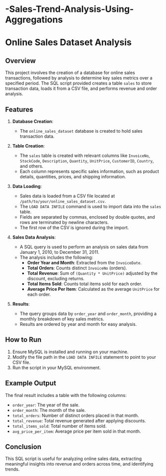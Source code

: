 # -Sales-Trend-Analysis-Using-Aggregations
# Online Sales Dataset Analysis

## Overview
This project involves the creation of a database for online sales transactions, followed by analysis to determine key sales metrics over a specified period. The SQL script provided creates a table `sales` to store transaction data, loads it from a CSV file, and performs revenue and order analysis.

## Features
1. **Database Creation**:
    - The `online_sales_dataset` database is created to hold sales transaction data.

2. **Table Creation**:
    - The `sales` table is created with relevant columns like `InvoiceNo`, `StockCode`, `Description`, `Quantity`, `UnitPrice`, `CustomerID`, `Country`, and others.
    - Each column represents specific sales information, such as product details, quantities, prices, and shipping information.

3. **Data Loading**:
    - Sales data is loaded from a CSV file located at `/path/to/your/online_sales_dataset.csv`.
    - The `LOAD DATA INFILE` command is used to import data into the `sales` table.
    - Fields are separated by commas, enclosed by double quotes, and rows are terminated by newline characters.
    - The first row of the CSV is ignored during the import.

4. **Sales Data Analysis**:
    - A SQL query is used to perform an analysis on sales data from January 1, 2010, to December 31, 2011.
    - The analysis includes the following:
        - **Order Year and Month**: Extracted from the `InvoiceDate`.
        - **Total Orders**: Counts distinct `InvoiceNo` (orders).
        - **Total Revenue**: Sum of `(Quantity * UnitPrice)` adjusted by the discount, excluding returns.
        - **Total Items Sold**: Counts total items sold for each order.
        - **Average Price Per Item**: Calculated as the average `UnitPrice` for each order.

5. **Results**:
    - The query groups data by `order_year` and `order_month`, providing a monthly breakdown of key sales metrics.
    - Results are ordered by year and month for easy analysis.

## How to Run
1. Ensure MySQL is installed and running on your machine.
2. Modify the file path in the `LOAD DATA INFILE` statement to point to your CSV file.
3. Run the script in your MySQL environment.

## Example Output
The final result includes a table with the following columns:
- `order_year`: The year of the sale.
- `order_month`: The month of the sale.
- `total_orders`: Number of distinct orders placed in that month.
- `total_revenue`: Total revenue generated after applying discounts.
- `total_items_sold`: Total number of items sold.
- `avg_price_per_item`: Average price per item sold in that month.

## Conclusion
This SQL script is useful for analyzing online sales data, extracting meaningful insights into revenue and orders across time, and identifying trends.
